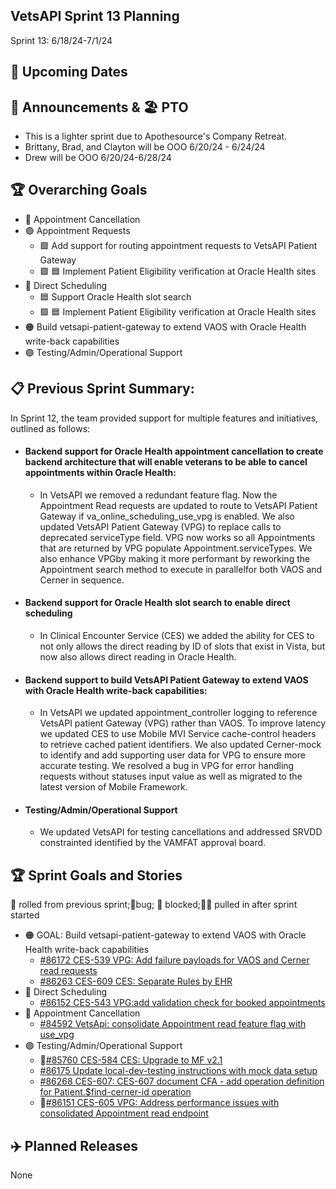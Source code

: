 ## VetsAPI Sprint 13 Planning
Sprint 13: 6/18/24-7/1/24

## 📅 Upcoming Dates

## 📣 Announcements & 🏖️ PTO
* This is a lighter sprint due to Apothesource's Company Retreat. 
* Brittany, Brad, and Clayton will be OOO 6/20/24 - 6/24/24
* Drew will be OOO 6/20/24-6/28/24

## 🏆 Overarching Goals
* 🔴 Appointment Cancellation
* 🟢 Appointment Requests
  * 🟩 Add support for routing appointment requests to VetsAPI Patient Gateway
  * 🟩 🟦 Implement Patient Eligibility verification at Oracle Health sites 
* 🔵 Direct Scheduling
  * 🟦 Support Oracle Health slot search
  *  🟩 🟦 Implement Patient Eligibility verification at Oracle Health sites
* 🟠 Build vetsapi-patient-gateway to extend VAOS with Oracle Health write-back capabilities
* 🟣 Testing/Admin/Operational Support
 
## 📋 Previous Sprint Summary:
In Sprint 12, the team provided support for multiple features and initiatives, outlined as follows:
* #### Backend support for Oracle Health appointment cancellation to create backend architecture that will enable veterans to be able to cancel appointments within Oracle Health:
  * In VetsAPI we removed a redundant feature flag. Now the Appointment Read requests are updated to route to VetsAPI Patient Gateway if va_online_scheduling_use_vpg is enabled. We also updated VetsAPI Patient Gateway (VPG) to replace calls to deprecated serviceType field. VPG now works so all Appointments that are returned by VPG populate Appointment.serviceTypes. We also enhance VPGby making it more performant by reworking the Appointment search method to execute in parallelfor  both VAOS and Cerner in sequence. 
* #### Backend support for Oracle Health slot search to enable direct scheduling 
   *  In Clinical Encounter Service (CES) we added the ability for CES to not only allows the direct reading by ID of slots that exist in Vista, but now also allows direct reading in Oracle Health. 
* #### Backend support to build VetsAPI Patient Gateway to extend VAOS with Oracle Health write-back capabilities: 
  * In VetsAPI we updated appointment_controller logging to reference VetsAPI patient Gateway (VPG) rather than VAOS. To improve latency we updated CES to use Mobile MVI Service cache-control headers to retrieve cached patient identifiers. We also updated Cerner-mock to identify and add supporting user data for VPG to ensure more accurate testing. We resolved a bug in VPG for error handling requests without statuses input value as well as migrated to the latest version of Mobile Framework. 
 * #### Testing/Admin/Operational Support
   * We updated VetsAPI for testing cancellations and addressed SRVDD constrainted identified by the VAMFAT approval board. 
## 🏆 Sprint Goals and Stories
🚧 rolled from previous sprint;🐞bug; 🚫 blocked;🧗‍♀️ pulled in after sprint started 
* 🟠 GOAL: Build vetsapi-patient-gateway to extend VAOS with Oracle Health write-back capabilities
   * [#86172 CES-539 VPG: Add failure payloads for VAOS and Cerner read requests](https://app.zenhub.com/workspaces/appointments-oracle-health-integration-65a6e99ea522640e4d09393b/issues/gh/department-of-veterans-affairs/va.gov-team/86172)
   * [#86263 CES-609 CES: Separate Rules by EHR](https://app.zenhub.com/workspaces/appointments-oracle-health-integration-65a6e99ea522640e4d09393b/issues/gh/department-of-veterans-affairs/va.gov-team/86263)
* 🔵 Direct Scheduling
   * [#86152 CES-543 VPG:add validation check for booked appointments](https://app.zenhub.com/workspaces/appointments-oracle-health-integration-65a6e99ea522640e4d09393b/issues/gh/department-of-veterans-affairs/va.gov-team/86152) 
* 🔴 Appointment Cancellation
   * [#84592 VetsApi: consolidate Appointment read feature flag with use_vpg](https://app.zenhub.com/workspaces/appointments-oracle-health-integration-65a6e99ea522640e4d09393b/issues/gh/department-of-veterans-affairs/va.gov-team/84592)
* 🟣 Testing/Admin/Operational Support
   * 🚧[#85760 CES-584 CES: Upgrade to MF v2.1](https://app.zenhub.com/workspaces/appointments-oracle-health-integration-65a6e99ea522640e4d09393b/issues/gh/department-of-veterans-affairs/va.gov-team/85760)
   * [#86175 Update local-dev-testing instructions with mock data setup](https://app.zenhub.com/workspaces/appointments-oracle-health-integration-65a6e99ea522640e4d09393b/issues/gh/department-of-veterans-affairs/va.gov-team/86175)
   * [#86268 CES-607: CES-607 document CFA - add operation definition for Patient.$find-cerner-id operation](https://app.zenhub.com/workspaces/appointments-oracle-health-integration-65a6e99ea522640e4d09393b/issues/gh/department-of-veterans-affairs/va.gov-team/86268)
   * 🐞[#86151 CES-605 VPG: Address performance issues with consolidated Appointment read endpoint](https://app.zenhub.com/workspaces/appointments-oracle-health-integration-65a6e99ea522640e4d09393b/issues/gh/department-of-veterans-affairs/va.gov-team/86151)
## ✈️ Planned Releases
None
